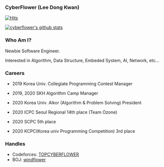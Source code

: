 ### CyberFlower (Lee Dong Kwan)

[![Hits](https://hits.seeyoufarm.com/api/count/incr/badge.svg?url=https%3A%2F%2Fgithub.com%2Fcyberflower&count_bg=%2379C83D&title_bg=%23555555&icon=&icon_color=%23E7E7E7&title=hits&edge_flat=false)](https://hits.seeyoufarm.com)

[![cyberflower's github stats](https://github-readme-stats.vercel.app/api?username=cyberflower&show_icons=true)](https://github-readme-stats.vercel.app/api?username=cyberflower)

### Who Am I?

Newbie Software Engineer.

Interested in Algorithm, Data Structure, Embeded System, AI, Network, etc...

### Careers

- 2019 Korea Univ. Collegiate Programming Contest Manager 
- 2019, 2020 SKH Algorithm Camp Manager 
- 2020 Korea Univ. Alkor (Algorithm & Problem Solving) President

- 2020 ICPC Seoul Regional 14th place (Team Ozone)
- 2020 SCPC 5th place
- 2020 KCPC(Korea univ Programming Competition) 3rd place

### Handles

- Codeforces: [TOPCYBERFLOWER](https://codeforces.com/profile/TOPCYBERFLOWER)
- BOJ: [windflower](https://www.acmicpc.net/user/windflower)

<!--
**CyberFlower/CyberFlower** is a ✨ _special_ ✨ repository because its `README.md` (this file) appears on your GitHub profile.

Here are some ideas to get you started:

- 🔭 I’m currently working on ...
- 🌱 I’m currently learning ...
- 👯 I’m looking to collaborate on ...
- 🤔 I’m looking for help with ...
- 💬 Ask me about ...
- 📫 How to reach me: ...
- 😄 Pronouns: ...
- ⚡ Fun fact: ...
-->
